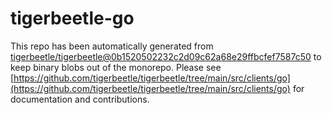 # tigerbeetle-go
This repo has been automatically generated from [tigerbeetle/tigerbeetle@0b1520502232c2d09c62a68e29ffbcfef7587c50](https://github.com/tigerbeetle/tigerbeetle/commit/0b1520502232c2d09c62a68e29ffbcfef7587c50) to keep binary blobs out of the monorepo. Please see [https://github.com/tigerbeetle/tigerbeetle/tree/main/src/clients/go](https://github.com/tigerbeetle/tigerbeetle/tree/main/src/clients/go) for documentation and contributions.
